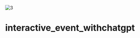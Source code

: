 ![3](https://github.com/Ash914027/interactive_event_withchatgpt/assets/119170180/df52ed9c-9a43-413f-8c6d-b2ed59409211)
# interactive_event_withchatgpt
